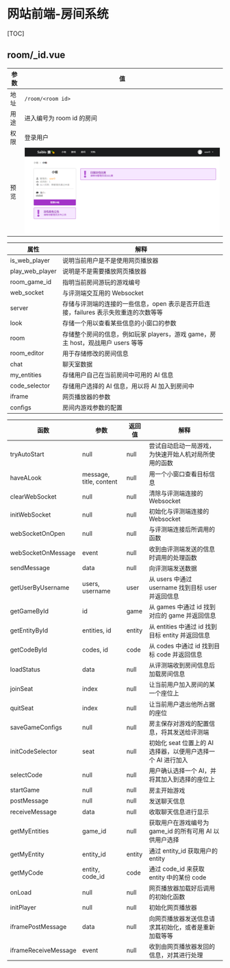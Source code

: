 # 网站前端-房间系统

[TOC]

## room/\_id.vue

| 参数 | 值                        |
| ---- | ------------------------- |
| 地址 | `/room/<room id>`         |
| 用途 | 进入编号为 room id 的房间 |
| 权限 | 登录用户                  |
| 预览 | ![](imgs\groups_id.PNG)   |

| 属性            | 解释                                                                                 |
| --------------- | ------------------------------------------------------------------------------------ |
| is_web_player   | 说明当前用户是不是使用网页播放器                                                     |
| play_web_player | 说明是不是需要播放网页播放器                                                         |
| room_game_id    | 指明当前房间游玩的游戏编号                                                           |
| web_socket      | 与评测端交互用的 Websocket                                                           |
| server          | 存储与评测端的连接的一些信息，open 表示是否开启连接，failures 表示失败重连的次数等等 |
| look            | 存储一个用以查看某些信息的小窗口的参数                                               |
| room            | 存储整个房间的信息，例如玩家 players，游戏 game，房主 host，观战用户 users 等等      |
| room_editor     | 用于存储修改的房间信息                                                               |
| chat            | 聊天室数据                                                                           |
| my_entities     | 存储用户自己在当前房间中可用的 AI 信息                                               |
| code_selector   | 存储用户选择的 AI 信息，用以将 AI 加入到房间中                                       |
| iframe          | 网页播放器的参数                                                                     |
| configs         | 房间内游戏参数的配置                                                                 |

| 函数                 | 参数                    | 返回值 | 解释                                                         |
| -------------------- | ----------------------- | ------ | ------------------------------------------------------------ |
| tryAutoStart         | null                    | null   | 尝试自动启动一局游戏，为快速开始人机对局所使用的函数         |
| haveALook            | message, title, content | null   | 用一个小窗口查看目标信息                                     |
| clearWebSocket       | null                    | null   | 清除与评测端连接的 Websocket                                 |
| initWebSocket        | null                    | null   | 初始化与评测端连接的 Websocket                               |
| webSocketOnOpen      | null                    | null   | 与评测端连接后所调用的函数                                   |
| webSocketOnMessage   | event                   | null   | 收到由评测端发送的信息时调用的处理函数                       |
| sendMessage          | data                    | null   | 向评测端发送数据                                             |
| getUserByUsername    | users, username         | user   | 从 users 中通过 username 找到目标 user 并返回信息            |
| getGameById          | id                      | game   | 从 games 中通过 id 找到对应的 game 并返回信息                |
| getEntityById        | entities, id            | entity | 从 entities 中通过 id 找到目标 entity 并返回信息             |
| getCodeById          | codes, id               | code   | 从 codes 中通过 id 找到目标 code 并返回信息                  |
| loadStatus           | data                    | null   | 从评测端收到房间信息后加载房间信息                           |
| joinSeat             | index                   | null   | 让当前用户加入房间的某一个座位上                             |
| quitSeat             | index                   | null   | 让当前用户退出他所占据的座位                                 |
| saveGameConfigs      | null                    | null   | 房主保存对游戏的配置信息，将其发送给评测端                   |
| initCodeSelector     | seat                    | null   | 初始化 seat 位置上的 AI 选择器，以便用户选择一个 AI 进行加入 |
| selectCode           | null                    | null   | 用户确认选择一个 AI，并将其加入到选择的座位上                |
| startGame            | null                    | null   | 房主开始游戏                                                 |
| postMessage          | null                    | null   | 发送聊天信息                                                 |
| receiveMessage       | data                    | null   | 收取聊天信息进行显示                                         |
| getMyEntities        | game_id                 | null   | 获取用户在游戏编号为 game_id 的所有可用 AI 以供用户选择      |
| getMyEntity          | entity_id               | entity | 通过 entity_id 获取用户的 entity                             |
| getMyCode            | entity, code_id         | code   | 通过 code_id 来获取 entity 中的某份 code                     |
| onLoad               | null                    | null   | 网页播放器加载好后调用的初始化函数                           |
| initPlayer           | null                    | null   | 初始化网页播放器                                             |
| iframePostMessage    | data                    | null   | 向网页播放器发送信息请求其初始化，或者是重新加载等等         |
| iframeReceiveMessage | event                   | null   | 收到由网页播放器发回的信息，对其进行处理                     |
